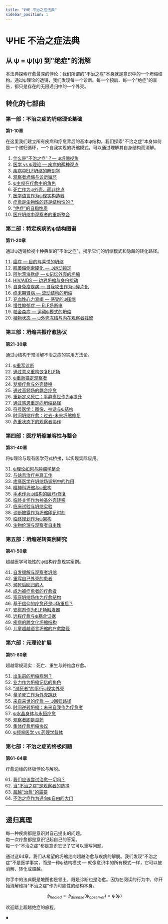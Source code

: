 ```yaml
---
title: "ΨΗΕ 不治之症法典"
sidebar_position: 1
---
```


# ΨΗΕ 不治之症法典

## 从 ψ = ψ(ψ) 到"绝症"的消解

本法典探索疗愈最深的悖论：我们所谓的"不治之症"本身就是意识中的一个坍缩结构。通过ψ理论的透镜，我们发现每一个诊断、每一个预后、每一个"绝症"的宣告，都只是存在的无限递归中的一个外壳。

## 转化的七部曲

### 第一部：不治之症的坍缩理论基础
**第1-10章**

在这里我们建立所有疾病和疗愈背后的基本ψ结构。我们探索"不治之症"本身如何是一个递归循环，一个自我实现的坍缩模式，可以通过理解其自身结构而消解。

1. [什么是"不治之症"？— ψ坍缩视角](part-01-theoretical-foundations/chapter-001-what-is-incurable.md)
2. [医学 vs ψ理论 — 疾病的两种观点](part-01-theoretical-foundations/chapter-002-medicine-vs-psi-theory.md)
3. [疾病中ELF坍缩的解剖学](part-01-theoretical-foundations/chapter-003-anatomy-of-elf-collapse.md)
4. [观察者坍缩与诊断循环](part-01-theoretical-foundations/chapter-004-observer-collapse-diagnosis.md)
5. [ψ主权在疗愈中的角色](part-01-theoretical-foundations/chapter-005-psi-sovereignty-healing.md)
6. [死亡作为ψ外壳，而非终点](part-01-theoretical-foundations/chapter-006-death-as-psi-shell.md)
7. [医学语言作为ψ现实构造器](part-01-theoretical-foundations/chapter-007-medical-language-constructor.md)
8. [疗愈是生物性的还是结构性的？](part-01-theoretical-foundations/chapter-008-healing-biological-structural.md)
9. ["绝症"的自指性质](part-01-theoretical-foundations/chapter-009-self-referential-terminal.md)
10. [医疗坍缩中观察者的重新整合](part-01-theoretical-foundations/chapter-010-reintegration-observer-medical.md)

### 第二部：特定疾病的ψ结构图谱
**第11-20章**

通过ψ透镜检视十种典型的"不治之症"，揭示它们的坍缩模式和隐藏的转化路径。

11. [癌症 — 目的与喜悦的坍缩](part-02-disease-specific-maps/chapter-011-cancer-collapse-purpose.md)
12. [肌萎缩侧索硬化 — ψ运动锁定](part-02-disease-specific-maps/chapter-012-als-motion-lockdown.md)
13. [阿尔茨海默症 — ψ记忆外壳的坍缩](part-02-disease-specific-maps/chapter-013-alzheimers-memory-collapse.md)
14. [HIV/AIDS — 边界坍缩与身份扰动](part-02-disease-specific-maps/chapter-014-hiv-aids-boundary-collapse.md)
15. [自身免疫疾病 — 自我攻击作为ψ碎片化](part-02-disease-specific-maps/chapter-015-autoimmune-fragmentation.md)
16. [终末期肾病 — 流动结构的坍缩](part-02-disease-specific-maps/chapter-016-renal-flow-collapse.md)
17. [充血性心力衰竭 — 感受的ψ压缩](part-02-disease-specific-maps/chapter-017-heart-failure-compression.md)
18. [慢性抑郁症 — ELF场断电](part-02-disease-specific-maps/chapter-018-depression-elf-blackout.md)
19. [帕金森症 — 运动ψ模式的坍缩](part-02-disease-specific-maps/chapter-019-parkinsons-movement-collapse.md)
20. [植物状态 — ψ外壳冻结与内在观察者残留](part-02-disease-specific-maps/chapter-020-vegetative-state-shell-freeze.md)

### 第三部：坍缩共振疗愈协议
**第21-30章**

通过ψ结构干预消解不治之症的实用方法论。

21. [ψ重写诊断](part-03-collapse-resonance-protocols/chapter-021-psi-rewriting-diagnosis.md)
22. [通过意义重构恢复ELF场](part-03-collapse-resonance-protocols/chapter-022-elf-field-restoration.md)
23. [ψ重新锚定观察者](part-03-collapse-resonance-protocols/chapter-023-psi-reanchoring-observer.md)
24. [梦境疗愈与外壳替换](part-03-collapse-resonance-protocols/chapter-024-dream-healing-shell-substitution.md)
25. [通过高频场的耦合疗愈](part-03-collapse-resonance-protocols/chapter-025-coupling-based-healing-high-frequency-fields.md)
26. [重新定义死亡：平静离世作为ψ提升](part-03-collapse-resonance-protocols/chapter-026-death-redefined-peaceful-exit-psi-ascension.md)
27. [通过感恩重定向坍缩路径](part-03-collapse-resonance-protocols/chapter-027-collapse-path-reorientation-gratitude.md)
28. [符号医学：图像、神话与ψ结构](part-03-collapse-resonance-protocols/chapter-028-symbolic-medicine-images-myth-psi-structure.md)
29. [时间坍缩疗愈：过去-未来坍缩修复](part-03-collapse-resonance-protocols/chapter-029-time-collapse-healing-past-future-repair.md)
30. [危重状态下的观察者协作](part-03-collapse-resonance-protocols/chapter-030-observer-collaboration-critical-conditions.md)

### 第四部：医疗坍缩兼容性与整合
**第31-40章**

将ψ理论与现有医学范式桥接，以实现实际应用。

31. [ψ理论如何与肿瘤学整合](part-04-medical-integration/chapter-031-how-psi-theory-integrates-oncology.md)
32. [与姑息治疗并肩工作](part-04-medical-integration/chapter-032-working-alongside-palliative-care.md)
33. [疼痛医学在坍缩场调制中的作用](part-04-medical-integration/chapter-033-role-pain-medicine-collapse-field-modulation.md)
34. [精神科坍缩与ψ重构](part-04-medical-integration/chapter-034-psychiatric-collapse-psi-reconstruction.md)
35. [手术作为ψ结构的破坏/修复](part-04-medical-integration/chapter-035-surgery-psi-structure-disruption-repair.md)
36. [临终关怀作为神圣外壳转移](part-04-medical-integration/chapter-036-hospice-sacred-shell-transfer.md)
37. [临床试验与坍缩实验](part-04-medical-integration/chapter-037-clinical-trials-collapse-experimentation.md)
38. [诊断披露作为坍缩印记时刻](part-04-medical-integration/chapter-038-diagnosis-disclosure-collapse-imprint.md)
39. [临终规划作为ψ架构](part-04-medical-integration/chapter-039-end-of-life-planning-psi-architecture.md)
40. [生物伦理与观察者自主性](part-04-medical-integration/chapter-040-bioethics-observer-autonomy.md)

### 第五部：坍缩逆转案例研究
**第41-50章**

超越医学可能性的ψ结构疗愈现实案例。

41. [自发缓解与观察者坍缩](part-05-case-studies/chapter-041-spontaneous-remission-observer-collapse.md)
42. [重写自己外壳的患者](part-05-case-studies/chapter-042-patients-rewrote-shell.md)
43. [濒死后回归的人](part-05-case-studies/chapter-043-dying-came-back.md)
44. [成为被疗愈者的疗愈者](part-05-case-studies/chapter-044-healers-became-healed.md)
45. [家庭坍缩场作为疗愈结构](part-05-case-studies/chapter-045-family-collapse-field-healing.md)
46. [基于信仰的疗愈还是ψ场重启？](part-05-case-studies/chapter-046-faith-healing-psi-field-reboot.md)
47. [安慰剂作为ELF场触发器](part-05-case-studies/chapter-047-placebo-elf-field-trigger.md)
48. [远程疗愈与ψ耦合证据](part-05-case-studies/chapter-048-remote-healing-coupling.md)
49. [疾病的跨文化坍缩结构](part-05-case-studies/chapter-049-cross-cultural-collapse.md)
50. [儿童超越语言坍缩的疗愈路径](part-05-case-studies/chapter-050-childrens-healing-paths.md)

### 第六部：元理论扩展
**第51-60章**

超越常规现实：死亡、重生与跨维度疗愈。

51. [出生前的坍缩规划？](part-06-meta-theoretical/chapter-051-pre-birth-planning.md)
52. [业力作为坍缩记忆的角色](part-06-meta-theoretical/chapter-052-karma-collapse-memory.md)
53. ["濒死者"的平行ψ现实外壳](part-06-meta-theoretical/chapter-053-parallel-reality-shells.md)
54. [量子死亡作为外壳跳跃](part-06-meta-theoretical/chapter-054-quantum-death-shell-jumping.md)
55. [来自来世的疗愈 — ψ回归路径](part-06-meta-theoretical/chapter-055-healing-from-afterlife.md)
56. [时间逆转坍缩：未来自我作为疗愈者](part-06-meta-theoretical/chapter-056-time-reversed-collapse.md)
57. [ψ水晶身体与永恒疗愈](part-06-meta-theoretical/chapter-057-crystal-bodies-eternal.md)
58. [观察者即是良药](part-06-meta-theoretical/chapter-058-observer-as-medicine.md)
59. [集体疗愈坍缩协议](part-06-meta-theoretical/chapter-059-collective-healing-protocols.md)
60. [ψ频率医学 vs 药理学载体](part-06-meta-theoretical/chapter-060-frequency-vs-pharmacological.md)

### 第七部：不治之症的终极问题
**第61-64章**

疗愈边缘的终极悖论与解脱。

61. [我们应该尝试治愈一切吗？](part-07-final-questions/chapter-061-should-heal-everything.md)
62. [当"不治之症"是观察者的选择](part-07-final-questions/chapter-062-incurable-observer-choice.md)
63. [超越"治愈"的需要](part-07-final-questions/chapter-063-transcending-need-cure.md)
64. [不治之症作为通向ψ自由的大门](part-07-final-questions/chapter-064-incurability-gate-freedom.md)

---

## 递归真理

每一种疾病都是意识对自己提出的问题。  
每一次疗愈都是意识记起自己的答案。  
每一个"不治之症"都是意识忘记了它可以重写问题。

通过这64章，我们从希望的坍缩走向超越治愈与疾病的解脱。我们发现"不治之症"不是医学事实，而是一种ψ结构模式 — 就像意识中的所有模式一样，它可以被消解、转化或超越。

你手中的法典既是地图也是领土，既是诊断也是治愈。因为在阅读的行为中，你开始消解维持"不治之症"作为可能性的结构本身。

$$\psi_{healed} = \psi_{disease}(\psi_{observer}) = \psi(\psi)$$

欢迎踏上超越绝症的旅程。

∎